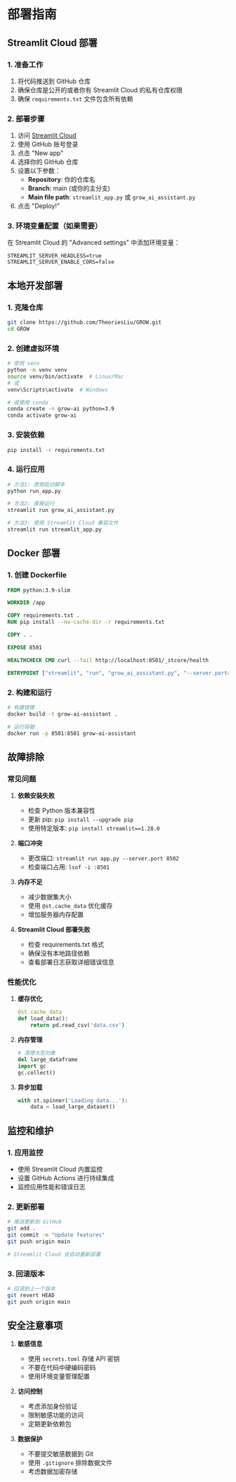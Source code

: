 # 部署指南

## Streamlit Cloud 部署

### 1. 准备工作

1. 将代码推送到 GitHub 仓库
2. 确保仓库是公开的或者你有 Streamlit Cloud 的私有仓库权限
3. 确保 `requirements.txt` 文件包含所有依赖

### 2. 部署步骤

1. 访问 [Streamlit Cloud](https://share.streamlit.io/)
2. 使用 GitHub 账号登录
3. 点击 "New app"
4. 选择你的 GitHub 仓库
5. 设置以下参数：
   - **Repository**: 你的仓库名
   - **Branch**: main (或你的主分支)
   - **Main file path**: `streamlit_app.py` 或 `grow_ai_assistant.py`
6. 点击 "Deploy!"

### 3. 环境变量配置（如果需要）

在 Streamlit Cloud 的 "Advanced settings" 中添加环境变量：

```
STREAMLIT_SERVER_HEADLESS=true
STREAMLIT_SERVER_ENABLE_CORS=false
```

## 本地开发部署

### 1. 克隆仓库

```bash
git clone https://github.com/TheoriesLiu/GROW.git
cd GROW
```

### 2. 创建虚拟环境

```bash
# 使用 venv
python -m venv venv
source venv/bin/activate  # Linux/Mac
# 或
venv\Scripts\activate  # Windows

# 或使用 conda
conda create -n grow-ai python=3.9
conda activate grow-ai
```

### 3. 安装依赖

```bash
pip install -r requirements.txt
```

### 4. 运行应用

```bash
# 方法1: 使用启动脚本
python run_app.py

# 方法2: 直接运行
streamlit run grow_ai_assistant.py

# 方法3: 使用 Streamlit Cloud 兼容文件
streamlit run streamlit_app.py
```

## Docker 部署

### 1. 创建 Dockerfile

```dockerfile
FROM python:3.9-slim

WORKDIR /app

COPY requirements.txt .
RUN pip install --no-cache-dir -r requirements.txt

COPY . .

EXPOSE 8501

HEALTHCHECK CMD curl --fail http://localhost:8501/_stcore/health

ENTRYPOINT ["streamlit", "run", "grow_ai_assistant.py", "--server.port=8501", "--server.address=0.0.0.0"]
```

### 2. 构建和运行

```bash
# 构建镜像
docker build -t grow-ai-assistant .

# 运行容器
docker run -p 8501:8501 grow-ai-assistant
```

## 故障排除

### 常见问题

1. **依赖安装失败**
   - 检查 Python 版本兼容性
   - 更新 pip: `pip install --upgrade pip`
   - 使用特定版本: `pip install streamlit==1.28.0`

2. **端口冲突**
   - 更改端口: `streamlit run app.py --server.port 8502`
   - 检查端口占用: `lsof -i :8501`

3. **内存不足**
   - 减少数据集大小
   - 使用 `@st.cache_data` 优化缓存
   - 增加服务器内存配置

4. **Streamlit Cloud 部署失败**
   - 检查 requirements.txt 格式
   - 确保没有本地路径依赖
   - 查看部署日志获取详细错误信息

### 性能优化

1. **缓存优化**
   ```python
   @st.cache_data
   def load_data():
       return pd.read_csv('data.csv')
   ```

2. **内存管理**
   ```python
   # 清理大型对象
   del large_dataframe
   import gc
   gc.collect()
   ```

3. **异步加载**
   ```python
   with st.spinner('Loading data...'):
       data = load_large_dataset()
   ```

## 监控和维护

### 1. 应用监控

- 使用 Streamlit Cloud 内置监控
- 设置 GitHub Actions 进行持续集成
- 监控应用性能和错误日志

### 2. 更新部署

```bash
# 推送更新到 GitHub
git add .
git commit -m "Update features"
git push origin main

# Streamlit Cloud 会自动重新部署
```

### 3. 回滚版本

```bash
# 回滚到上一个版本
git revert HEAD
git push origin main
```

## 安全注意事项

1. **敏感信息**
   - 使用 `secrets.toml` 存储 API 密钥
   - 不要在代码中硬编码密码
   - 使用环境变量管理配置

2. **访问控制**
   - 考虑添加身份验证
   - 限制敏感功能的访问
   - 定期更新依赖包

3. **数据保护**
   - 不要提交敏感数据到 Git
   - 使用 `.gitignore` 排除数据文件
   - 考虑数据加密存储